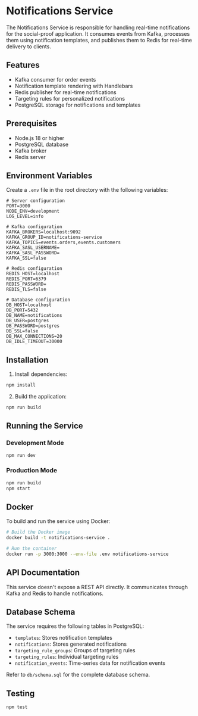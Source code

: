 # Notifications Service

The Notifications Service is responsible for handling real-time notifications for the social-proof application. It consumes events from Kafka, processes them using notification templates, and publishes them to Redis for real-time delivery to clients.

## Features

- Kafka consumer for order events
- Notification template rendering with Handlebars
- Redis publisher for real-time notifications
- Targeting rules for personalized notifications
- PostgreSQL storage for notifications and templates

## Prerequisites

- Node.js 18 or higher
- PostgreSQL database
- Kafka broker
- Redis server

## Environment Variables

Create a `.env` file in the root directory with the following variables:

```
# Server configuration
PORT=3000
NODE_ENV=development
LOG_LEVEL=info

# Kafka configuration
KAFKA_BROKERS=localhost:9092
KAFKA_GROUP_ID=notifications-service
KAFKA_TOPICS=events.orders,events.customers
KAFKA_SASL_USERNAME=
KAFKA_SASL_PASSWORD=
KAFKA_SSL=false

# Redis configuration
REDIS_HOST=localhost
REDIS_PORT=6379
REDIS_PASSWORD=
REDIS_TLS=false

# Database configuration
DB_HOST=localhost
DB_PORT=5432
DB_NAME=notifications
DB_USER=postgres
DB_PASSWORD=postgres
DB_SSL=false
DB_MAX_CONNECTIONS=20
DB_IDLE_TIMEOUT=30000
```

## Installation

1. Install dependencies:

```bash
npm install
```

2. Build the application:

```bash
npm run build
```

## Running the Service

### Development Mode

```bash
npm run dev
```

### Production Mode

```bash
npm run build
npm start
```

## Docker

To build and run the service using Docker:

```bash
# Build the Docker image
docker build -t notifications-service .

# Run the container
docker run -p 3000:3000 --env-file .env notifications-service
```

## API Documentation

This service doesn't expose a REST API directly. It communicates through Kafka and Redis to handle notifications.

## Database Schema

The service requires the following tables in PostgreSQL:

- `templates`: Stores notification templates
- `notifications`: Stores generated notifications
- `targeting_rule_groups`: Groups of targeting rules
- `targeting_rules`: Individual targeting rules
- `notification_events`: Time-series data for notification events

Refer to `db/schema.sql` for the complete database schema.

## Testing

```bash
npm test
``` 